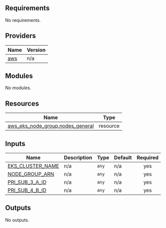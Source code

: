 <!-- BEGIN_TF_DOCS -->
## Requirements

No requirements.

## Providers

| Name | Version |
|------|---------|
| <a name="provider_aws"></a> [aws](#provider\_aws) | n/a |

## Modules

No modules.

## Resources

| Name | Type |
|------|------|
| [aws_eks_node_group.nodes_general](https://registry.terraform.io/providers/hashicorp/aws/latest/docs/resources/eks_node_group) | resource |

## Inputs

| Name | Description | Type | Default | Required |
|------|-------------|------|---------|:--------:|
| <a name="input_EKS_CLUSTER_NAME"></a> [EKS\_CLUSTER\_NAME](#input\_EKS\_CLUSTER\_NAME) | n/a | `any` | n/a | yes |
| <a name="input_NODE_GROUP_ARN"></a> [NODE\_GROUP\_ARN](#input\_NODE\_GROUP\_ARN) | n/a | `any` | n/a | yes |
| <a name="input_PRI_SUB_3_A_ID"></a> [PRI\_SUB\_3\_A\_ID](#input\_PRI\_SUB\_3\_A\_ID) | n/a | `any` | n/a | yes |
| <a name="input_PRI_SUB_4_B_ID"></a> [PRI\_SUB\_4\_B\_ID](#input\_PRI\_SUB\_4\_B\_ID) | n/a | `any` | n/a | yes |

## Outputs

No outputs.
<!-- END_TF_DOCS -->